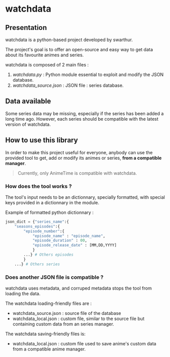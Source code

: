 # watchdata

## Presentation

watchdata is a python-based project developed by swarthur.

The project's goal is to offer an open-source and easy way to get data about its favourite animes and series.

watchdata is composed of 2 main files :

1. *watchdata.py* : Python module essential to exploit and modify the JSON database.
2. *watchdata_source.json* : JSON file : series database.

## Data available

Some series data may be missing, especially if the series has been added a long time ago. However, each series should be compatible with the latest version of watchdata.

## How to use this library

In order to make this project useful for everyone, anybody can use the provided tool to get, add or modify its animes or series, **from a compatible manager**.
> Currently, only AnimeTime is compatible with watchdata.

### How does the tool works ?

The tool's input needs to be an dictionnary, specially formatted, with special keys provided in a dictionnary in the module.

Example of formatted python dictionnary :

```py
json_dict = {"series_name":{
    "seasons_episodes":{
        "episode_number":{
            "episode_name" : "episode_name",
            "episode_duration" : 00,
            "episode_release_date" : [MM,DD,YYYY]
            }
        ...} # Others episodes
        }
    ...} # Others series 
```

### Does another JSON file is compatible ?

watchdata uses metadata, and corruped metadata stops the tool from loading the data.

The watchdata loading-friendly files are :

* watchdata_source.json : source file of the database
* watchdata_local.json : custom file, similar to the source file but containing custom data from an series manager.

The watchdata saving-friendly files is:

* watchdata_local.json : custom file used to save anime's custom data from a compatible anime manager.

